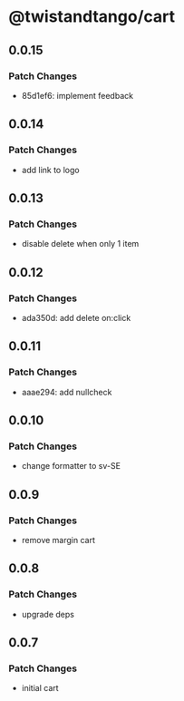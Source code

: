 # @twistandtango/cart

## 0.0.15

### Patch Changes

- 85d1ef6: implement feedback

## 0.0.14

### Patch Changes

- add link to logo

## 0.0.13

### Patch Changes

- disable delete when only 1 item

## 0.0.12

### Patch Changes

- ada350d: add delete on:click

## 0.0.11

### Patch Changes

- aaae294: add nullcheck

## 0.0.10

### Patch Changes

- change formatter to sv-SE

## 0.0.9

### Patch Changes

- remove margin cart

## 0.0.8

### Patch Changes

- upgrade deps

## 0.0.7

### Patch Changes

- initial cart
